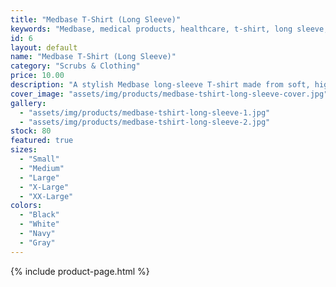 ```yaml
---
title: "Medbase T-Shirt (Long Sleeve)"
keywords: "Medbase, medical products, healthcare, t-shirt, long sleeve, apparel"
id: 6
layout: default
name: "Medbase T-Shirt (Long Sleeve)"
category: "Scrubs & Clothing"
price: 10.00
description: "A stylish Medbase long-sleeve T-shirt made from soft, high-quality cotton. Ideal for layering or cooler weather, and great for medical students who want to show their school pride."
cover_image: "assets/img/products/medbase-tshirt-long-sleeve-cover.jpg"
gallery:
  - "assets/img/products/medbase-tshirt-long-sleeve-1.jpg"
  - "assets/img/products/medbase-tshirt-long-sleeve-2.jpg"
stock: 80
featured: true
sizes:
  - "Small"
  - "Medium"
  - "Large"
  - "X-Large"
  - "XX-Large"
colors:
  - "Black"
  - "White"
  - "Navy"
  - "Gray"
---
```

{% include product-page.html %}